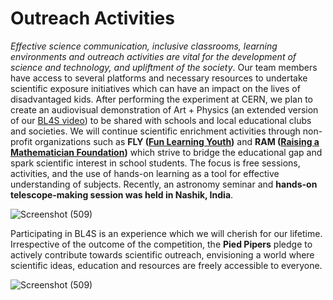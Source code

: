 
# Outreach Activities #

*Effective science communication, inclusive classrooms, learning environments
and outreach activities are vital for the development of science and technology,
and upliftment of the society*. Our team members have access to several platforms and necessary resources to undertake scientific exposure initiatives which
can have an impact on the lives of disadvantaged kids.
After performing the experiment at CERN, we plan to create an audiovisual demonstration of Art + Physics (an extended version of our [BL4S video](https://youtu.be/b6IrVvogiFA))
to be shared with schools and local educational clubs and societies. We will
continue scientific enrichment activities through non-profit organizations such
as **FLY ([Fun Learning Youth](https://funlearningyouth.org))** and **RAM ([Raising a Mathematician Foundation](https://www.raisingamathematician.com/))**
which strive to bridge the educational gap and spark scientific interest in school
students. The focus is free sessions, activities, and the use of hands-on learning
as a tool for effective understanding of subjects. Recently, an astronomy seminar
and **hands-on telescope-making session was held in Nashik, India**. 

![Screenshot (509)](https://user-images.githubusercontent.com/130882317/236659461-ac2c3e27-0984-4243-a9c7-666c99237090.png)


Participating in BL4S is an experience which we will cherish for our lifetime.
Irrespective of the outcome of the competition, the **Pied Pipers** pledge to actively
contribute towards scientific outreach, envisioning a world where scientific ideas,
education and resources are freely accessible to everyone.

![Screenshot (509)](https://user-images.githubusercontent.com/130882317/236659426-4646b4e3-5625-4059-80a3-684c6932e437.png)


